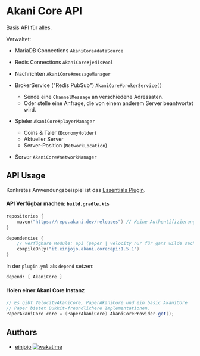 
# Akani Core API
Basis API für alles.

Verwaltet:
- MariaDB Connections `AkaniCore#dataSource`
- Redis Connections `AkaniCore#jedisPool`
- Nachrichten `AkaniCore#messageManager`
- BrokerService ("Redis PubSub") `AkaniCore#brokerService()`
    - Sende eine `ChannelMessage` an verschiedene Adressaten.
    - Oder stelle eine Anfrage, die von einem anderem Server beantwortet wird.
- Spieler `AkaniCore#playerManager`
    - Coins & Taler (`EconomyHolder`)
    - Aktueller Server
    - Server-Position (`NetworkLocation`)

- Server `AkaniCore#networkManager`




## API Usage
Konkretes Anwendungsbeispiel ist das [Essentials Plugin](https://github.com/EinJOJO/AkaniEssentials).




#### API Verfügbar machen: `build.gradle.kts`
```kotlin
repositories {
    maven("https://repo.akani.dev/releases") // Keine Authentifizierung benötigt.
}

dependencies {
    // Verfügbare Module: api (paper | velocity nur für ganz wilde sachen)
    compileOnly("it.einjojo.akani.core:api:1.5.1")
}

```
In der `plugin.yml` als `depend` setzen:
```
depend: [ AkaniCore ]
```


#### Holen einer Akani Core Instanz
```java
// Es gibt VelocityAkaniCore, PaperAkaniCore und ein basic AkaniCore
// Paper bietet Bukkit-freundlichere Implementationen. 
PaperAkaniCore core = (PaperAkaniCore) AkaniCoreProvider.get(); 

```



## Authors

- [einjojo](https://einjojo.it) [![wakatime](https://wakatime.com/badge/user/8604eeb7-fa00-4008-be52-a3985d373289/project/018eddda-f31d-4fb8-8286-377a60533271.svg)](https://wakatime.com/badge/user/8604eeb7-fa00-4008-be52-a3985d373289/project/018eddda-f31d-4fb8-8286-377a60533271)

